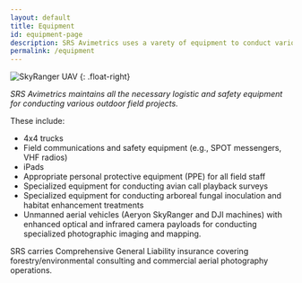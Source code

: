 ```yaml
---
layout: default
title: Equipment
id: equipment-page
description: SRS Avimetrics uses a varety of equipment to conduct various projects to protect endangered species in British Columbia and western North America.
permalink: /equipment
---
```

![SkyRanger UAV]({{site.baseurl}}/assets/img/SkyRanger_hovering.jpg "SkyRanger UAV")
{: .float-right}

*SRS Avimetrics maintains all the necessary logistic and safety equipment for conducting various outdoor field projects.*

These include:

* 4x4 trucks
* Field communications and safety equipment (e.g., SPOT messengers, VHF radios)
* iPads
* Appropriate personal protective equipment (PPE) for all field staff
* Specialized equipment for conducting avian call playback surveys
* Specialized equipment for conducting arboreal fungal inoculation and habitat enhancement treatments
* Unmanned aerial vehicles (Aeryon SkyRanger and DJI machines) with enhanced optical and infrared camera payloads for conducting specialized photographic imaging and mapping.

SRS carries Comprehensive General Liability insurance covering forestry/environmental consulting and commercial aerial photography operations.
